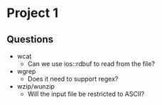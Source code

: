 # Project 1

## Questions
- wcat
  - Can we use ios::rdbuf to read from the file?
- wgrep
  - Does it need to support regex?
- wzip/wunzip
  - Will the input file be restricted to ASCII?
